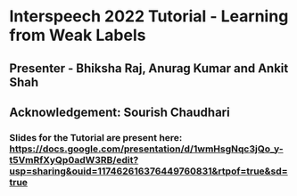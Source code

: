 # Interspeech 2022 Tutorial - Learning from Weak Labels
## Presenter - Bhiksha Raj, Anurag Kumar and Ankit Shah
## Acknowledgement: Sourish Chaudhari

### Slides for the Tutorial are present here: https://docs.google.com/presentation/d/1wmHsgNqc3jQo_y-t5VmRfXyQp0adW3RB/edit?usp=sharing&ouid=117462616376449760831&rtpof=true&sd=true
